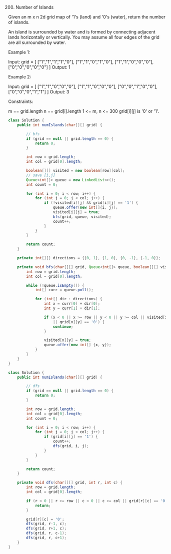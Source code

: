 200. Number of Islands

Given an m x n 2d grid map of '1's (land) and '0's (water), return the number of islands.

An island is surrounded by water and is formed by connecting adjacent lands horizontally or vertically. You may assume all four edges of the grid are all surrounded by water. 

Example 1:

Input: grid = [
  ["1","1","1","1","0"],
  ["1","1","0","1","0"],
  ["1","1","0","0","0"],
  ["0","0","0","0","0"]
]
Output: 1

Example 2:

Input: grid = [
  ["1","1","0","0","0"],
  ["1","1","0","0","0"],
  ["0","0","1","0","0"],
  ["0","0","0","1","1"]
]
Output: 3


Constraints:

m == grid.length
n == grid[i].length
1 <= m, n <= 300
grid[i][j] is '0' or '1'.



```java
class Solution {
    public int numIslands(char[][] grid) {

        // bfs
        if (grid == null || grid.length == 0) {
            return 0;
        }

        int row = grid.length;
        int col = grid[0].length;

        boolean[][] visited = new boolean[row][col];
        // save [i,j]
        Queue<int[]> queue = new LinkedList<>();
        int count = 0;

        for (int i = 0; i < row; i++) {
            for (int j = 0; j < col; j++) {
                if (!visited[i][j] && grid[i][j] == '1') {
                    queue.offer(new int[]{i, j});
                    visited[i][j] = true;
                    bfs(grid, queue, visited);
                    count++;
                }
            }
        }

        return count;
    }

    private int[][] directions = {{0, 1}, {1, 0}, {0, -1}, {-1, 0}};

    private void bfs(char[][] grid, Queue<int[]> queue, boolean[][] visited) {
        int row = grid.length;
        int col = grid[0].length;

        while (!queue.isEmpty()) {
            int[] curr = queue.poll();

            for (int[] dir : directions) {
                int x = curr[0] + dir[0];
                int y = curr[1] + dir[1];

                if (x < 0 || x >= row || y < 0 || y >= col || visited[x][y] 
                    || grid[x][y] == '0') {
                    continue;
                }

                visited[x][y] = true;
                queue.offer(new int[] {x, y});
            }
        }
    }
}
```

```java
class Solution {
    public int numIslands(char[][] grid) {

        // dfs
        if (grid == null || grid.length == 0) {
            return 0;
        }

        int row = grid.length;
        int col = grid[0].length;
        int count = 0;

        for (int i = 0; i < row; i++) {
            for (int j = 0; j < col; j++) {
                if (grid[i][j] == '1') {
                    count++;
                    dfs(grid, i, j);
                }
            }
        }

        return count;
    }

    private void dfs(char[][] grid, int r, int c) {
        int row = grid.length;
        int col = grid[0].length;

        if (r < 0 || r >= row || c < 0 || c >= col || grid[r][c] == '0') {
            return;
        }

        grid[r][c] = '0';
        dfs(grid, r-1, c);
        dfs(grid, r+1, c);
        dfs(grid, r, c-1);
        dfs(grid, r, c+1);
    }
}
```

